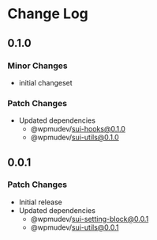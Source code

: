 # Change Log

## 0.1.0

### Minor Changes

- initial changeset

### Patch Changes

- Updated dependencies
  - @wpmudev/sui-hooks@0.1.0
  - @wpmudev/sui-utils@0.1.0

## 0.0.1

### Patch Changes

- Initial release
- Updated dependencies
  - @wpmudev/sui-setting-block@0.0.1
  - @wpmudev/sui-utils@0.0.1
